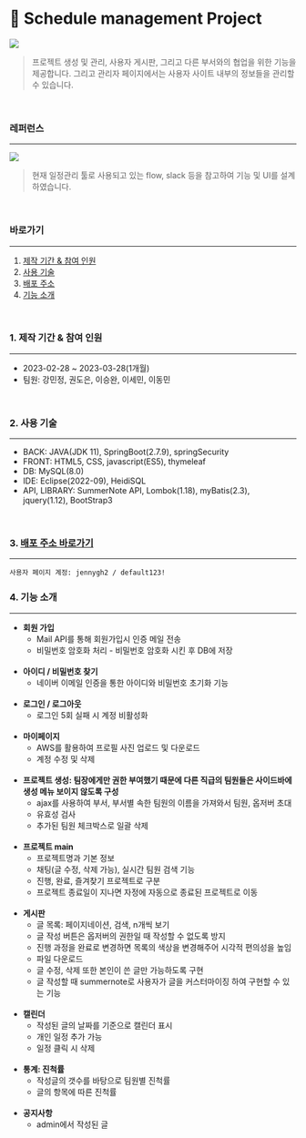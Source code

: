 # 📆 Schedule management Project 

<img src="https://user-images.githubusercontent.com/116552282/232567652-aa754986-158b-4c86-9403-e077d0af2bed.png">

> 프로젝트 생성 및 관리, 사용자 게시판, 그리고 다른 부서와의 협업을 위한 기능을 제공합니다. 그리고 관리자 페이지에서는 사용자 사이트 내부의 정보들을 관리할 수 있습니다.
<br/>

### 레퍼런스
---
<img src="https://user-images.githubusercontent.com/116552282/232567464-1bcba549-d4fb-4bb1-9724-ce3fbd5ade9f.png">

> 현재 일정관리 툴로 사용되고 있는 flow, slack 등을 참고하여 기능 및 UI를 설계 하였습니다.
<br/>

### 바로가기
---
1. [제작 기간 & 참여 인원](#1-제작-기간--참여-인원)
2. [사용 기술](#2-사용-기술)
3. [배포 주소](#3-배포-주소)
4. [기능 소개](#4-기능-소개)
<br/>

### 1. 제작 기간 & 참여 인원
---
- 2023-02-28 ~ 2023-03-28(1개월)
- 팀원: 강민정, 권도은, 이승완, 이세민, 이동민
<br/>

### 2. 사용 기술
---
- BACK: JAVA(JDK 11), SpringBoot(2.7.9), springSecurity
- FRONT: HTML5, CSS, javascript(ES5), thymeleaf
- DB: MySQL(8.0)
- IDE: Eclipse(2022-09), HeidiSQL
- API, LIBRARY: SummerNote API, Lombok(1.18), myBatis(2.3), jquery(1.12), BootStrap3
<br/>

### 3. [배포 주소 바로가기](http://13.124.250.123:8686)
---
```
사용자 페이지 계정: jennygh2 / default123!
```


### 4. 기능 소개
---
- **회원 가입**
  - Mail API를 통해 회원가입시 인증 메일 전송
  - 비밀번호 암호화 처리 - 비밀번호 암호화 시킨 후 DB에 저장
  <br/>
- **아이디 / 비밀번호 찾기**
  - 네이버 이메일 인증을 통한 아이디와 비밀번호 초기화 기능
  <br/>
- **로그인 / 로그아웃**
  - 로그인 5회 실패 시 계정 비활성화
  <br/>
- **마이페이지**
  - AWS를 활용하여 프로필 사진 업로드 및 다운로드
  - 계정 수정 및 삭제
  <br/>
- **프로젝트 생성: 팀장에게만 권한 부여했기 때문에 다른 직급의 팀원들은 사이드바에 생성 메뉴 보이지 않도록 구성**
  - ajax를 사용하여 부서, 부서별 속한 팀원의 이름을 가져와서 팀원, 옵저버 초대
  - 유효성 검사
  - 추가된 팀원 체크박스로 일괄 삭제
  <br/>
- **프로젝트 main**
  - 프로젝트명과 기본 정보 
  - 채팅(글 수정, 삭제 가능), 실시간 팀원 검색 기능
  - 진행, 완료, 즐겨찾기 프로젝트로 구분
  - 프로젝트 종료일이 지나면 자정에 자동으로 종료된 프로젝트로 이동
  <br/>
- **게시판**
  - 글 목록: 페이지네이션, 검색, n개씩 보기
  - 글 작성 버튼은 옵저버의 권한일 때 작성할 수 없도록 방지
  - 진행 과정을 완료로 변경하면 목록의 색상을 변경해주어 시각적 편의성을 높임
  - 파일 다운로드
  - 글 수정, 삭제 또한 본인이 쓴 글만 가능하도록 구현
  - 글 작성할 때 summernote로 사용자가 글을 커스터마이징 하여 구현할 수 있는 기능
  <br/>
- **캘린더**
  - 작성된 글의 날짜를 기준으로 캘린더 표시
  - 개인 일정 추가 가능
  - 일정 클릭 시 삭제 
  <br/>
- **통계: 진척률**
  - 작성글의 갯수를 바탕으로 팀원별 진척률
  - 글의 항목에 따른 진척률
  <br/>
- **공지사항**
  - admin에서 작성된 글 
  <br/>
